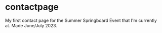 # contactpage
My first contact page for the Summer Springboard Event that I'm currently at. Made June/July 2023.
